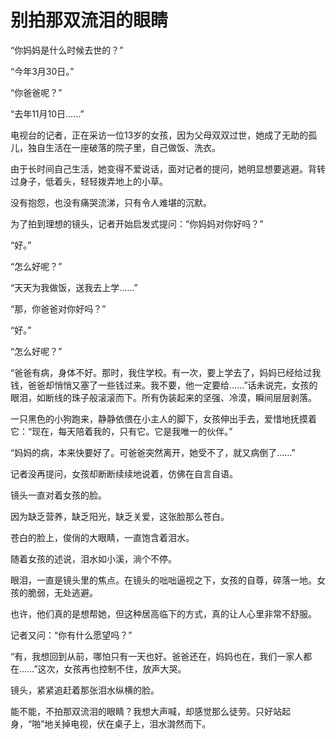 # 别拍那双流泪的眼睛

“你妈妈是什么时候去世的？” 

“今年3月30日。” 

“你爸爸呢？” 

“去年11月10日……” 

电视台的记者，正在采访一位13岁的女孩，因为父母双双过世，她成了无助的孤儿，独自生活在一座破落的院子里，自己做饭、洗衣。 

由于长时间自己生活，她变得不爱说话，面对记者的提问，她明显想要逃避。背转过身子，低着头，轻轻拨弄地上的小草。 

没有抱怨，也没有痛哭流涕，只有令人难堪的沉默。 

为了拍到理想的镜头，记者开始启发式提问：“你妈妈对你好吗？” 

“好。” 

“怎么好呢？” 

“天天为我做饭，送我去上学……” 

“那，你爸爸对你好吗？” 

“好。” 

“怎么好呢？” 

“爸爸有病，身体不好。那时，我住学校。有一次，要上学去了，妈妈已经给过我钱，爸爸却悄悄又塞了一些钱过来。我不要，他一定要给……”话未说完，女孩的眼泪，如断线的珠子般滚滚而下。所有伪装起来的坚强、冷漠，瞬间层层剥落。 

一只黑色的小狗跑来，静静依偎在小主人的脚下，女孩伸出手去，爱惜地抚摸着它：“现在，每天陪着我的，只有它。它是我唯一的伙伴。” 

“妈妈的病，本来快要好了。可爸爸突然离开，她受不了，就又病倒了……” 

记者没再提问，女孩却断断续续地说着，仿佛在自言自语。 

镜头一直对着女孩的脸。 

因为缺乏营养，缺乏阳光，缺乏关爱，这张脸那么苍白。 

苍白的脸上，俊俏的大眼睛，一直饱含着泪水。 

随着女孩的述说，泪水如小溪，淌个不停。 

眼泪，一直是镜头里的焦点。在镜头的咄咄逼视之下，女孩的自尊，碎落一地。女孩的脆弱，无处逃避。 

也许，他们真的是想帮她，但这种居高临下的方式，真的让人心里非常不舒服。 

记者又问：“你有什么愿望吗？” 

“有，我想回到从前，哪怕只有一天也好。爸爸还在，妈妈也在，我们一家人都在……”这次，女孩再也控制不住，放声大哭。 

镜头，紧紧追赶着那张泪水纵横的脸。 

能不能，不拍那双流泪的眼睛？我想大声喊，却感觉那么徒劳。只好站起身，“啪”地关掉电视，伏在桌子上，泪水潸然而下。